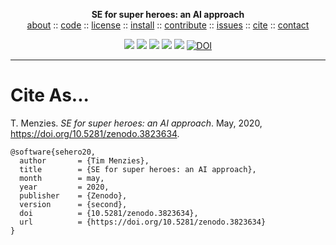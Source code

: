 <p align=center><b>SE for super heroes: an AI approach
</b><br><a 
href="https://github.com/sehero/src/blob/master/README.md">about</a>  :: <a 
href="https://github.com/sehero/src">code</a>  :: <a 
href="https://github.com/sehero/src/blob/master/LICENSE">license</a>  :: <a 
href="https://github.com/sehero/src/blob/master/INSTALL.md">install</a> :: <a
href="https://github.com/sehero/src/blob/master/CODE_OF_CONDUCT.md">contribute</a> :: <a 
href="https://github.com/sehero/src/issues">issues</a> ::  <a 
href="https://github.com/sehero/src/blob/master/CITATION.md">cite</a> ::  <a 
href="https://github.com/sehero/src/blob/master/CONTACT.md">contact</a> <p 
align=center> <img 
src="https://img.shields.io/badge/language-lua-orange">&nbsp;<img 
src="https://img.shields.io/badge/purpose-ai,se-blueviolet">&nbsp;<img 
src="https://img.shields.io/badge/platform-mac,*nux-informational">&nbsp;<img 
src="https://img.shields.io/badge/license-mit-red">&nbsp;<img 
src="https://travis-ci.org/sehero/src.svg?branch=master">  <a
href="https://zenodo.org/badge/latestdoi/263210595"><img src="https://zenodo.org/badge/263210595.svg" alt="DOI"></a> 
</p><hr>

# Cite As...

T. Menzies. 
_SE for super heroes: an AI approach_.
May, 2020, 
https://doi.org/10.5281/zenodo.3823634.

```bitex
@software{sehero20,
  author       = {Tim Menzies},
  title        = {SE for super heroes: an AI approach},
  month        = may,
  year         = 2020,
  publisher    = {Zenodo},
  version      = {second},
  doi          = {10.5281/zenodo.3823634},
  url          = {https://doi.org/10.5281/zenodo.3823634}
}

```
